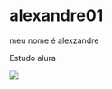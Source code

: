# alexandre01

meu nome é alexzandre

Estudo alura






![](https://media1.tenor.com/m/lgfiKV0zVAUAAAAd/daitroksgiphy-roblox-nugget.gif)

